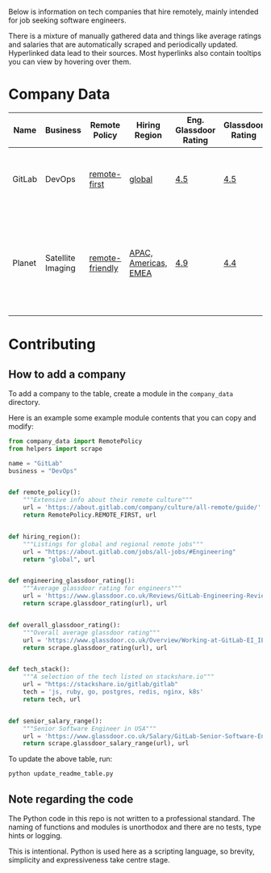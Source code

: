 Below is information on tech companies that hire remotely, mainly intended for
job seeking software engineers.

There is a mixture of manually gathered data and things like average ratings
and salaries that are automatically scraped and periodically updated.
Hyperlinked data lead to their sources. Most hyperlinks also contain
tooltips you can view by hovering over them.

<!--- START TABLE --->

# Company Data
| Name |    Business     |                                                                         Remote Policy                                                                          |                                               Hiring Region                                                |                                                                                                        Eng. Glassdoor Rating                                                                                                        |                                                   Glassdoor Rating                                                    |                                                                                     Tech                                                                                      |                                                                                       Pay                                                                                       |
|------|-----------------|----------------------------------------------------------------------------------------------------------------------------------------------------------------|------------------------------------------------------------------------------------------------------------|-------------------------------------------------------------------------------------------------------------------------------------------------------------------------------------------------------------------------------------|-----------------------------------------------------------------------------------------------------------------------|-------------------------------------------------------------------------------------------------------------------------------------------------------------------------------|---------------------------------------------------------------------------------------------------------------------------------------------------------------------------------|
|GitLab|DevOps           |[remote-first](https://about.gitlab.com/company/culture/all-remote/guide/ "Extensive info about their remote culture")                                          |[global](https://about.gitlab.com/jobs/all-jobs/#Engineering "Listings for global and regional remote jobs")|[4.5](https://www.glassdoor.co.uk/Reviews/GitLab-Engineering-Reviews-EI_IE1296544.0,6_DEPT1007.htm "Average glassdoor rating for engineers")                                                                                         |[4.5](https://www.glassdoor.co.uk/Overview/Working-at-GitLab-EI_IE1296544.11,17.htm "Overall average glassdoor rating")|[js, ruby, go, postgres, redis, nginx, k8s](https://stackshare.io/gitlab/gitlab "A selection of the tech listed on stackshare.io")                                             |[$118,684 - $157,000](https://www.glassdoor.co.uk/Salary/GitLab-Senior-Software-Engineer-US-Salaries-EJI_IE1296544.0,6_KO7,31_IL.32,34_IN1.htm "Senior Software Engineer in USA")|
|Planet|Satellite Imaging|[remote-friendly](https://www.planet.com/pulse/making-space-for-everyone-how-planet-is-building-a-global-workforce/ "Extensive info about their remote culture")|[APAC, Americas, EMEA](https://www.planet.com/company/careers/ "Listings for regional remote jobs")         |[4.9](https://www.glassdoor.co.uk/Reviews/Planet-Engineering-Reviews-EI_IE827495.0,6_DEPT1007.htm?filter.iso3Language=eng&filter.employmentStatus=REGULAR&filter.employmentStatus=PART_TIME "Average glassdoor rating for engineers")|[4.4](https://www.glassdoor.co.uk/Overview/Working-at-Planet-EI_IE827495.11,17.htm "Overall average glassdoor rating") |[js, python, go, c++, c, postgres, mysql, nginx,  ansible, terraform, k8s](https://himalayas.app/companies/planet/tech-stack "A selection of the tech listed on himalayas.app")|[$160K](https://www.levels.fyi/companies/planet/salaries/software-engineer "L4 Software Engineer in USA")                                                                        |


<!--- END TABLE --->

# Contributing
## How to add a company
To add a company to the table, create a module in the `company_data` directory.

Here is an example some example module contents that you can copy
and modify:

```python
from company_data import RemotePolicy
from helpers import scrape

name = "GitLab"
business = "DevOps"


def remote_policy():
    """Extensive info about their remote culture"""
    url = 'https://about.gitlab.com/company/culture/all-remote/guide/'
    return RemotePolicy.REMOTE_FIRST, url


def hiring_region():
    """Listings for global and regional remote jobs"""
    url = "https://about.gitlab.com/jobs/all-jobs/#Engineering"
    return "global", url


def engineering_glassdoor_rating():
    """Average glassdoor rating for engineers"""
    url = 'https://www.glassdoor.co.uk/Reviews/GitLab-Engineering-Reviews-EI_IE1296544.0,6_DEPT1007.htm'
    return scrape.glassdoor_rating(url), url


def overall_glassdoor_rating():
    """Overall average glassdoor rating"""
    url = 'https://www.glassdoor.co.uk/Overview/Working-at-GitLab-EI_IE1296544.11,17.htm'
    return scrape.glassdoor_rating(url), url


def tech_stack():
    """A selection of the tech listed on stackshare.io"""
    url = "https://stackshare.io/gitlab/gitlab"
    tech = 'js, ruby, go, postgres, redis, nginx, k8s'
    return tech, url


def senior_salary_range():
    """Senior Software Engineer in USA"""
    url = 'https://www.glassdoor.co.uk/Salary/GitLab-Senior-Software-Engineer-US-Salaries-EJI_IE1296544.0,6_KO7,31_IL.32,34_IN1.htm'
    return scrape.glassdoor_salary_range(url), url
```

To update the above table, run:
```sh
python update_readme_table.py
```

## Note regarding the code
The Python code in this repo is not written to a professional standard.
The naming of functions and modules is unorthodox and there are no tests,
type hints or logging.

This is intentional. Python is used here as a scripting language,
so brevity, simplicity and expressiveness take centre stage.
